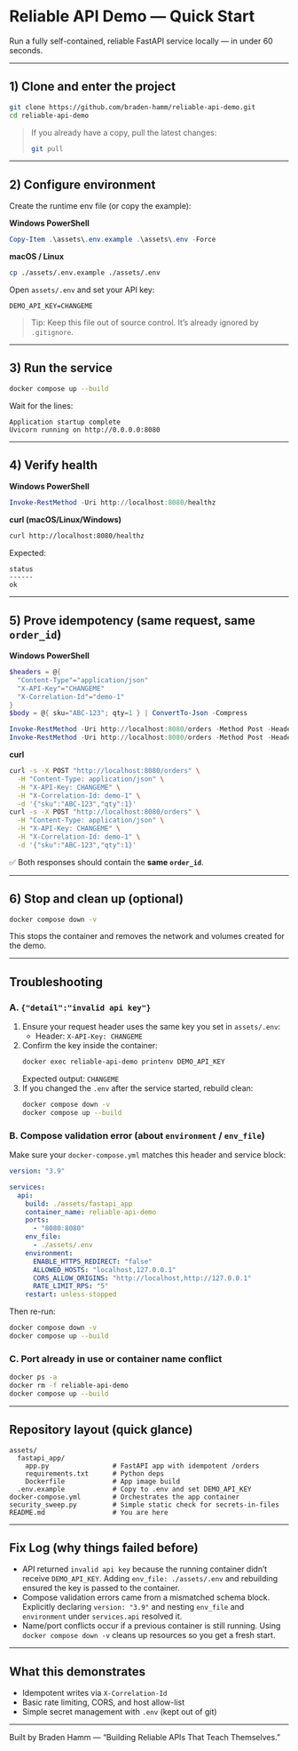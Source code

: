 # Reliable API Demo — Quick Start

Run a fully self-contained, reliable FastAPI service locally — in under 60 seconds.

---

## 1) Clone and enter the project

```bash
git clone https://github.com/braden-hamm/reliable-api-demo.git
cd reliable-api-demo
```

> If you already have a copy, pull the latest changes:
>
> ```bash
> git pull
> ```

---

## 2) Configure environment

Create the runtime env file (or copy the example):

**Windows PowerShell**
```powershell
Copy-Item .\assets\.env.example .\assets\.env -Force
```

**macOS / Linux**
```bash
cp ./assets/.env.example ./assets/.env
```

Open `assets/.env` and set your API key:
```
DEMO_API_KEY=CHANGEME
```

> Tip: Keep this file out of source control. It’s already ignored by `.gitignore`.

---

## 3) Run the service

```bash
docker compose up --build
```

Wait for the lines:

```
Application startup complete
Uvicorn running on http://0.0.0.0:8080
```

---

## 4) Verify health

**Windows PowerShell**
```powershell
Invoke-RestMethod -Uri http://localhost:8080/healthz
```

**curl (macOS/Linux/Windows)**
```bash
curl http://localhost:8080/healthz
```

Expected:
```
status
------
ok
```

---

## 5) Prove idempotency (same request, same `order_id`)

**Windows PowerShell**
```powershell
$headers = @{
  "Content-Type"="application/json"
  "X-API-Key"="CHANGEME"
  "X-Correlation-Id"="demo-1"
}
$body = @{ sku="ABC-123"; qty=1 } | ConvertTo-Json -Compress

Invoke-RestMethod -Uri http://localhost:8080/orders -Method Post -Headers $headers -Body $body
Invoke-RestMethod -Uri http://localhost:8080/orders -Method Post -Headers $headers -Body $body
```

**curl**
```bash
curl -s -X POST "http://localhost:8080/orders" \
  -H "Content-Type: application/json" \
  -H "X-API-Key: CHANGEME" \
  -H "X-Correlation-Id: demo-1" \
  -d '{"sku":"ABC-123","qty":1}'
curl -s -X POST "http://localhost:8080/orders" \
  -H "Content-Type: application/json" \
  -H "X-API-Key: CHANGEME" \
  -H "X-Correlation-Id: demo-1" \
  -d '{"sku":"ABC-123","qty":1}'
```

✅ Both responses should contain the **same `order_id`**.

---

## 6) Stop and clean up (optional)

```bash
docker compose down -v
```

This stops the container and removes the network and volumes created for the demo.

---

## Troubleshooting

### A. `{"detail":"invalid api key"}`
1. Ensure your request header uses the same key you set in `assets/.env`:
   - Header: `X-API-Key: CHANGEME`
2. Confirm the key inside the container:
   ```bash
   docker exec reliable-api-demo printenv DEMO_API_KEY
   ```
   Expected output: `CHANGEME`
3. If you changed the `.env` after the service started, rebuild clean:
   ```bash
   docker compose down -v
   docker compose up --build
   ```

### B. Compose validation error (about `environment` / `env_file`)
Make sure your `docker-compose.yml` matches this header and service block:

```yaml
version: "3.9"

services:
  api:
    build: ./assets/fastapi_app
    container_name: reliable-api-demo
    ports:
      - "8080:8080"
    env_file:
      - ./assets/.env
    environment:
      ENABLE_HTTPS_REDIRECT: "false"
      ALLOWED_HOSTS: "localhost,127.0.0.1"
      CORS_ALLOW_ORIGINS: "http://localhost,http://127.0.0.1"
      RATE_LIMIT_RPS: "5"
    restart: unless-stopped
```

Then re-run:
```bash
docker compose down -v
docker compose up --build
```

### C. Port already in use or container name conflict
```bash
docker ps -a
docker rm -f reliable-api-demo
docker compose up --build
```

---

## Repository layout (quick glance)

```
assets/
  fastapi_app/
    app.py                # FastAPI app with idempotent /orders
    requirements.txt      # Python deps
    Dockerfile            # App image build
  .env.example            # Copy to .env and set DEMO_API_KEY
docker-compose.yml        # Orchestrates the app container
security_sweep.py         # Simple static check for secrets-in-files
README.md                 # You are here
```

---

## Fix Log (why things failed before)

- API returned `invalid api key` because the running container didn’t receive `DEMO_API_KEY`. Adding `env_file: ./assets/.env` and rebuilding ensured the key is passed to the container.
- Compose validation errors came from a mismatched schema block. Explicitly declaring `version: "3.9"` and nesting `env_file` and `environment` under `services.api` resolved it.
- Name/port conflicts occur if a previous container is still running. Using `docker compose down -v` cleans up resources so you get a fresh start.

---

## What this demonstrates

- Idempotent writes via `X-Correlation-Id`
- Basic rate limiting, CORS, and host allow-list
- Simple secret management with `.env` (kept out of git)

---

Built by Braden Hamm — “Building Reliable APIs That Teach Themselves.”

